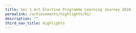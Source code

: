 ```yaml
---
title: Sec 1 Art Elective Programme Learning Journey 2016
permalink: /achievements/highlights/91/
description: ""
third_nav_title: Highlights
---
```

